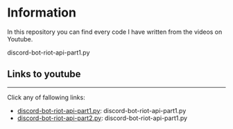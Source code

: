 <h1> Information </h2>

In this repository you can find every code I have written from the videos on Youtube.

discord-bot-riot-api-part1.py

## Links to youtube
***
Click any of fallowing links:
* [discord-bot-riot-api-part1.py](https://youtu.be/clTk21DfALg): discord-bot-riot-api-part1.py
* [discord-bot-riot-api-part2.py](https://youtu.be/ONLLxVPCf4o): discord-bot-riot-api-part1.py

